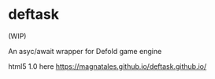 # deftask

(WIP)

An asyc/await wrapper for Defold game engine

html5 1.0 here https://magnatales.github.io/deftask.github.io/

